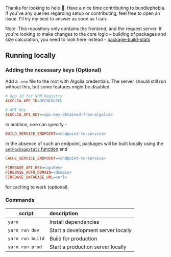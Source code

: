 Thanks for looking to help 👋. Have a nice time contributing to bundlephobia.
If you've any queries regarding setup or contributing, feel free to open an issue.
I'll try my best to answer as soon as I can.

Note: This repository only contains the frontend, and the request server.
If you're looking to make changes to the core logic – building of packages and size calculation, you need to look here instead - [package-build-stats](https://github.com/pastelsky/package-build-stats)

## Running locally

### Adding the necessary keys (Optional)

Add a `.env` file to the root with Algolia credentials. The server should still run without this, but some features might be disabled.

```ini
# App Id for NPM Registry
ALGOLIA_APP_ID=OFCNCOG2CU

# API Key
ALGOLIA_API_KEY=<api-key-obtained-from-algolia>
```

In addition, one can specify -

```ini
BUILD_SERVICE_ENDPOINT=<endpoint-to-service>
```

In the absence of such an endpoint, packages will be built locally using the [`getPackageStats` function](https://github.com/pastelsky/package-build-stats)
and

```ini
CACHE_SERVICE_ENDPOINT=<endpoint-to-service>

FIREBASE_API_KEY=<apiKey>
FIREBASE_AUTH_DOMAIN=<domain>
FIREBASE_DATABASE_URL=<url>
```

for caching to work (optional).

### Commands

| script           | description                        |
| ---------------- | :--------------------------------- |
| `yarn`           | Install dependencies               |
| `yarn run dev`   | Start a development server locally |
| `yarn run build` | Build for production               |
| `yarn run prod`  | Start a production server locally  |
